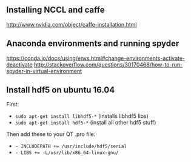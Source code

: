 ## Installing NCCL and caffe ##
http://www.nvidia.com/object/caffe-installation.html

## Anaconda environments and running spyder ## 
https://conda.io/docs/using/envs.html#change-environments-activate-deactivate
http://stackoverflow.com/questions/30170468/how-to-run-spyder-in-virtual-environment

## Install hdf5 on ubuntu 16.04 ##
First:
- `sudo apt-get install libhdf5-*`  (installs libhdf5 libs)
- `sudo apt-get install hdf5-*` (install all other hdf5 stuff)

Then add these to your QT .pro file: 

- `- INCLUDEPATH += /usr/include/hdf5/serial`
- `- LIBS += -L/usr/lib/x86_64-linux-gnu/`
